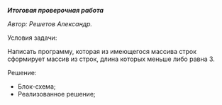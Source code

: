 ***Итоговая проверочная работа***

*Автор: Решетов Александр.*

Условия задачи:

Написать программу, которая из имеющегося массива строк сформирует массив из строк, длина которых меньше либо равна 3.

Решение:
- Блок-схема;
- Реализованное решение;